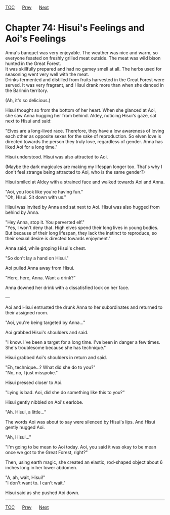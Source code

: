 [TOC](../readme.md)&nbsp;&nbsp;&nbsp;&nbsp;&nbsp;&nbsp;[Prev](section_0006.md)&nbsp;&nbsp;&nbsp;&nbsp;&nbsp;&nbsp;[Next](section_0008.md)



# Chapter 74: Hisui's Feelings and Aoi's Feelings

Anna's banquet was very enjoyable. The weather was nice and warm, so
everyone feasted on freshly grilled meat outside. The meat was wild
bison hunted in the Great Forest.  
It was skillfully prepared and had no gamey smell at all. The herbs used
for seasoning went very well with the meat.  
Drinks fermented and distilled from fruits harvested in the Great Forest
were served. It was very fragrant, and Hisui drank more than when she
danced in the Barlmin territory.  
  
(Ah, it's so delicious.)  
  
Hisui thought so from the bottom of her heart. When she glanced at Aoi,
she saw Anna hugging her from behind. Aldey, noticing Hisui's gaze, sat
next to Hisui and said:  
  
"Elves are a long-lived race. Therefore, they have a low awareness of
loving each other as opposite sexes for the sake of reproduction. So
elven love is directed towards the person they truly love, regardless of
gender. Anna has liked Aoi for a long time."  
  
Hisui understood. Hisui was also attracted to Aoi.  
  
(Maybe the dark magicules are making my lifespan longer too. That's why
I don't feel strange being attracted to Aoi, who is the same gender?)  
  
Hisui smiled at Aldey with a strained face and walked towards Aoi and
Anna.  
  
"Aoi, you look like you're having fun."  
"Oh, Hisui. Sit down with us."  
  
Hisui was invited by Anna and sat next to Aoi. Hisui was also hugged
from behind by Anna.  
  
"Hey Anna, stop it. You perverted elf."  
"Yes, I won't deny that. High elves spend their long lives in young
bodies. But because of their long lifespan, they lack the instinct to
reproduce, so their sexual desire is directed towards enjoyment."  
  
Anna said, while groping Hisui's chest.  
  
"So don't lay a hand on Hisui."  
  
Aoi pulled Anna away from Hisui.  
  
"Here, here, Anna. Want a drink?"  
  
Anna downed her drink with a dissatisfied look on her face.  
  
—  
  
Aoi and Hisui entrusted the drunk Anna to her subordinates and returned
to their assigned room.  
  
"Aoi, you're being targeted by Anna..."  
  
Aoi grabbed Hisui's shoulders and said.  
  
"I know. I've been a target for a long time. I've been in danger a few
times. She's troublesome because she has technique."  
  
Hisui grabbed Aoi's shoulders in return and said.  
  
"Eh, technique...? What did she do to you?"  
"No, no, I just misspoke."  
  
Hisui pressed closer to Aoi.  
  
"Lying is bad. Aoi, did she do something like this to you?"  
  
Hisui gently nibbled on Aoi's earlobe.  
  
"Ah. Hisui, a little..."  
  
The words Aoi was about to say were silenced by Hisui's lips. And Hisui
gently hugged Aoi.  
  
"Ah, Hisui..."  
  
"I'm going to be mean to Aoi today. Aoi, you said it was okay to be mean
once we got to the Great Forest, right?"  
  
Then, using earth magic, she created an elastic, rod-shaped object about
6 inches long in her lower abdomen.  
  
"A, ah, wait, Hisui!"  
"I don't want to. I can't wait."  
  
Hisui said as she pushed Aoi down.  
  
  
  


---
[TOC](../readme.md)&nbsp;&nbsp;&nbsp;&nbsp;&nbsp;&nbsp;[Prev](section_0006.md)&nbsp;&nbsp;&nbsp;&nbsp;&nbsp;&nbsp;[Next](section_0008.md)

